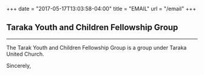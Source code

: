 +++
date = "2017-05-17T13:03:58-04:00"
title = "EMAIL"
url = "/email"
+++

## Taraka Youth and Children Fellowship Group

---

The Tarak Youth and Children Fellowship Group is a group under Taraka United Church.

Sincerely,
#
